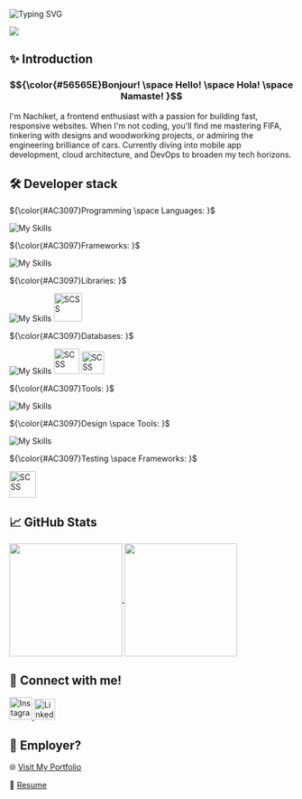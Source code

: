 ![Typing SVG](https://readme-typing-svg.demolab.com?font=Fira+Code&pause=1000&width=550&lines=Hey+there!+I%E2%80%99m+Nachiket%F0%9F%91%8B;A+frontend+coder+with+a+passion+for+simplicity)

![](https://komarev.com/ghpvc/?username=NachiketJoy&color=blue&style=flat-square)

## ✨ Introduction
### $${\color{#56565E}Bonjour! \space Hello! \space Hola! \space Namaste! }$$
I'm Nachiket, a frontend enthusiast with a passion for building fast, responsive websites. When I'm not coding, you'll find me mastering FIFA, tinkering with designs and woodworking projects, or admiring the engineering brilliance of cars. Currently diving into mobile app development, cloud architecture, and DevOps to broaden my tech horizons.

## 🛠️ Developer stack
${\color{#AC3097}Programming \space Languages: }$

![My Skills](https://skillicons.dev/icons?i=kotlin,js,ts,html,css&theme=light)

${\color{#AC3097}Frameworks: }$

![My Skills](https://skillicons.dev/icons?i=nodejs,react,nextjs,tailwind,bootstrap&theme=light)

${\color{#AC3097}Libraries: }$

![My Skills](https://skillicons.dev/icons?i=styledcomponents&theme=light)
<img src="https://github.com/user-attachments/assets/45c7f0d9-5e0a-4cef-9c61-eae8fdf63230" alt="SCSS" width="50px">

${\color{#AC3097}Databases: }$

![My Skills](https://skillicons.dev/icons?i=mysql,mongodb&theme=light)
<img src="https://github.com/user-attachments/assets/145ac600-2459-4bda-8136-a11d3d7a7972" alt="SCSS" width="45px">
<img src="https://github.com/user-attachments/assets/cb7b8031-df11-48ce-ba92-d79ff93aa2f5" alt="SCSS" width="40px">

${\color{#AC3097}Tools: }$

![My Skills](https://skillicons.dev/icons?i=docker,git,androidstudio,vscode&theme=light)

${\color{#AC3097}Design \space Tools: }$

![My Skills](https://skillicons.dev/icons?i=xd,figma&theme=light)

${\color{#AC3097}Testing \space Frameworks: }$

<img src="https://github.com/user-attachments/assets/07ed6175-296f-4e8a-b2c2-e13b3ed0d830" alt="SCSS" width="47px">

## 📈 GitHub Stats
<a href="https://github.com/NachiketJoy/github-readme-stats">
  <img height=200 align="center" src="https://github-readme-stats.vercel.app/api?username=anuraghazra" />
</a>
<a href="https://github.com/NachiketJoy/top-langs">
  <img height=200 align="center" src="https://github-readme-stats.vercel.app/api/top-langs/?username=NachiketJoy&layout=compact&langs_count=8&card_width=320" />
</a>

## 🤝 Connect with me!
<a href="https://www.instagram.com/nachiket_joy">
  <img src="https://github.com/user-attachments/assets/515958be-752c-448d-ba22-d2c527bcbd99" alt="Instagram" width="40px" />
</a>

<a href="https://www.linkedin.com/in/nachiket-joyekurun-aa08bb19a/">
   <img src="https://github.com/user-attachments/assets/65978a38-c885-47e8-9317-b4448397a0e8" alt="LinkedIn" width="37px" />
</a>

## 👔 Employer?
🌐 <a href="https://nachiketjoyekurun.vercel.app/">Visit My Portfolio</a>

💼 <a href="https://github.com/user-attachments/files/19830108/CV_NACHIKET.JOYEKURUN.pdf">Resume</a>
